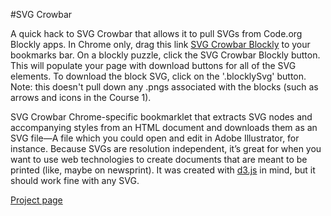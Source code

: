 #SVG Crowbar

A quick hack to SVG Crowbar that allows it to pull SVGs from Code.org Blockly apps. In Chrome only, drag this link <a href="javascript:javascript: (function () %7B var e %3D document.createElement(%27script%27)%3B e.setAttribute(%27src%27, %27https://rawgit.com/mrjoshida/svg-crowbar/gh-pages/svg-crowbar-blockly.js%27)%3B e.setAttribute(%27class%27, %27svg-crowbar%27)%3B document.body.appendChild(e)%3B %7D)()%3B">SVG Crowbar Blockly</a> to your bookmarks bar. On a blockly puzzle, click the SVG Crowbar Blockly button. This will populate your page with download buttons for all of the SVG elements. To download the block SVG, click on the '.blocklySvg' button. Note: this doesn't pull down any .pngs associated with the blocks (such as arrows and icons in the Course 1).

SVG Crowbar Chrome-specific bookmarklet that extracts SVG nodes and accompanying styles from an HTML document and downloads them as an SVG file—A file which you could open and edit in Adobe Illustrator, for instance. Because SVGs are resolution independent, it’s great for when you want to use web technologies to create documents that are meant to be printed (like, maybe on newsprint). It was created with [d3.js](http://d3js.org) in mind, but it should work fine with any SVG.

[Project page](http://nytimes.github.com/svg-crowbar/)
